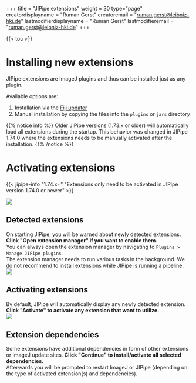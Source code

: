+++
title = "JIPipe extensions"
weight = 30
type="page"
creatordisplayname = "Ruman Gerst"
creatoremail = "ruman.gerst@leibniz-hki.de"
lastmodifierdisplayname = "Ruman Gerst"
lastmodifieremail = "ruman.gerst@leibniz-hki.de"
+++

{{< toc >}}

# Installing new extensions

JIPipe extensions are ImageJ plugins and thus can be installed just as any plugin. 

Available options are: 

1. Installation via the [Fiji updater](https://imagej.net/plugins/updater)
2. Manual installation by copying the files into the `plugins` or `jars` directory

{{% notice info %}}
Older JIPipe versions (1.73.x or older) will automatically load all extensions during the startup. 
This behavior was changed in JIPipe 1.74.0 where the extensions needs to be manually activated after the installation.
{{% /notice %}}

# Activating extensions

{{< jipipe-info "1.74.x+" "Extensions only need to be activated in JIPipe version 1.74.0 or newer" >}}

<div class=tutorial-list>
  <div class="tutorial-item">
    <div class="tutorial-item-img"><img src="/img/installation/extensions_notification.png" /></div>
    <div class="tutorial-item-content">
    <h2>Detected extensions</h2>
    On starting JIPipe, you will be warned about newly detected extensions. <strong>Click "Open extension manager" if you want to enable them.</strong>
    <div class="notices info" >
    You can always open the extension manager by navigating to <code>Plugins &gt; Manage JIPipe plugins</code>.
    </div>
    <div class="notices warning" >
    The extension manager needs to run various tasks in the background. We do not recommend to install extensions while JIPipe is running a pipeline.
    </div>
    </div>
  </div>
  <div class="tutorial-item">
    <div class="tutorial-item-img"><img src="/img/installation/extensions_manager.png" /></div>
    <div class="tutorial-item-content">
    <h2>Activating extensions</h2>
    By default, JIPipe will automatically display any newly detected extension. <strong>Click "Activate" to activate any extension that want to utilize.</strong>
    </div>
  </div>
  <div class="tutorial-item">
    <div class="tutorial-item-img"><img src="/img/installation/extensions_dependencies.png" /></div>
    <div class="tutorial-item-content">
    <h2>Extension dependencies</h2>
    Some extensions have additional dependencies in form of other extensions or ImageJ update sites. <strong>Click "Continue" to install/activate all selected dependencies.</strong><br/>
    Afterwards you will be prompted to restart ImageJ or JIPipe (depending on the type of activated extension(s) and dependencies).
    </div>
  </div>
</div>